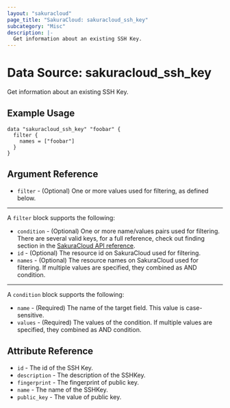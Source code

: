 ```yaml
---
layout: "sakuracloud"
page_title: "SakuraCloud: sakuracloud_ssh_key"
subcategory: "Misc"
description: |-
  Get information about an existing SSH Key.
---
```


# Data Source: sakuracloud_ssh_key

Get information about an existing SSH Key.

## Example Usage

```hcl
data "sakuracloud_ssh_key" "foobar" {
  filter {
    names = ["foobar"]
  }
}
```
## Argument Reference

* `filter` - (Optional) One or more values used for filtering, as defined below.


---

A `filter` block supports the following:

* `condition` - (Optional) One or more name/values pairs used for filtering. There are several valid keys, for a full reference, check out finding section in the [SakuraCloud API reference](https://developer.sakura.ad.jp/cloud/api/1.1/).
* `id` - (Optional) The resource id on SakuraCloud used for filtering.
* `names` - (Optional) The resource names on SakuraCloud used for filtering. If multiple values ​​are specified, they combined as AND condition.

---

A `condition` block supports the following:

* `name` - (Required) The name of the target field. This value is case-sensitive.
* `values` - (Required) The values of the condition. If multiple values ​​are specified, they combined as AND condition.


## Attribute Reference

* `id` - The id of the SSH Key.
* `description` - The description of the SSHKey.
* `fingerprint` - The fingerprint of public key.
* `name` - The name of the SSHKey.
* `public_key` - The value of public key.




